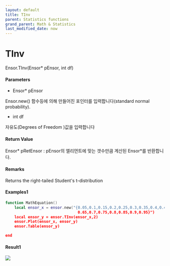 ```yaml
---
layout: default
title: TInv
parent: Statistics functions
grand_parent: Math & Statistics
last_modified_date: now
---
```


# TInv

Ensor.TInv\(Ensor\* pEnsor, int df\)

#### Parameters

* Ensor\* pEnsor

Ensor.new() 함수등에 의해 만들어진 포인터를 입력합니다(standard normal probability).

* int df 

자유도(Degrees of Freedom )값을 입력합니다

#### Return Value

Ensor\* pRetEnsor : pEnsor의 엘리먼트에 맞는 갯수만큼 계산된 Ensor\*를 반환합니다.


#### Remarks

Returns the right-tailed Student's t-distribution

#### Examples1

```lua
function MathEquation()
	local ensor_x = ensor.new("{0.05,0.1,0.15,0.2,0.25,0.3,0.35,0.4,0.45,0.5,0.55,0.6,
								0.65,0.7,0.75,0.8,0.85,0.9,0.95}")
	local ensor_y = ensor.TInv(ensor_x,2)
	ensor.Plot(ensor_x, ensor_y)
	ensor.Table(ensor_y)

end
```

#### Result1

![](./StatisticsAPI/TInvResult.png)

